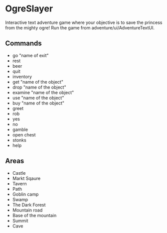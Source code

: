 # OgreSlayer
Interactive text adventure game where your objective is to save the princess from the mighty ogre!
Run the game from adventure/ui/AdventureTextUI.
## Commands
- go "name of exit"
- rest
- beer
- quit
- inventory
- get "name of the object"
- drop "name of the object"
- examine "name of the object"
- use "name of the object"
- buy "name of the object"
- greet
- rob
- yes
- no
- gamble
- open chest
- stonks
- help
## Areas
- Castle
- Markt Sqaure
- Tavern
- Path
- Goblin camp
- Swamp
- The Dark Forest
- Mountain road
- Base of the mountain
- Summit
- Cave
